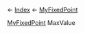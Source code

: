 ← [Index](Api-Index) ← [MyFixedPoint](VRage.MyFixedPoint)

[MyFixedPoint](VRage.MyFixedPoint) MaxValue